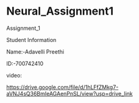 # Neural_Assignment1
Assignment_1

Student Information

Name:-Adavelli Preethi

ID:-700742410

video:

https://drive.google.com/file/d/1hLFfZMkg7-aVNJ4sQ36BmIeAGAenPnSL/view?usp=drive_link

